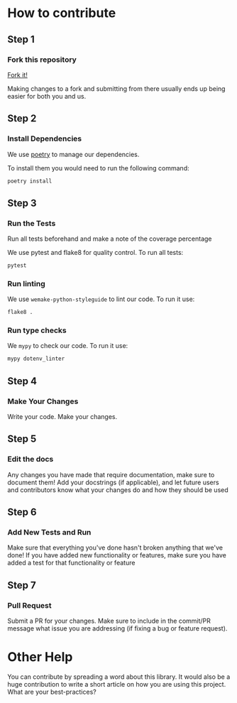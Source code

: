 # How to contribute

## Step 1

### Fork this repository

[Fork it!](https://help.github.com/en/github/getting-started-with-github/fork-a-repo)

Making changes to a fork and submitting from there usually ends up being easier for both you and us.

## Step 2

### Install Dependencies

We use [poetry](https://github.com/python-poetry/poetry) to manage our dependencies.

To install them you would need to run the following command:

```bash
poetry install
```

## Step 3

### Run the Tests

Run all tests beforehand and make a note of the coverage percentage

We use pytest and flake8 for quality control. To run all tests:

```bash
pytest
```

### Run linting

We use `wemake-python-styleguide` to lint our code. To run it use:

```bash
flake8 .
```

### Run type checks

We `mypy` to check our code. To run it use:

```bash
mypy dotenv_linter
```

## Step 4

### Make Your Changes

Write your code. Make your changes.

## Step 5

### Edit the docs

Any changes you have made that require documentation, make sure to document them!
Add your docstrings (if applicable), and let future users and contributors know what
your changes do and how they should be used


## Step 6

### Add New Tests and Run

Make sure that everything you've done hasn't broken anything that we've done!
If you have added new functionality or features, make sure you have added a test
for that functionality or feature


## Step 7

### Pull Request

Submit a PR for your changes. Make sure to include in the commit/PR message what issue you are
addressing (if fixing a bug or feature request).

# Other Help

You can contribute by spreading a word about this library. It would also be a huge contribution to write a short article on how you are using this project. What are your best-practices?
